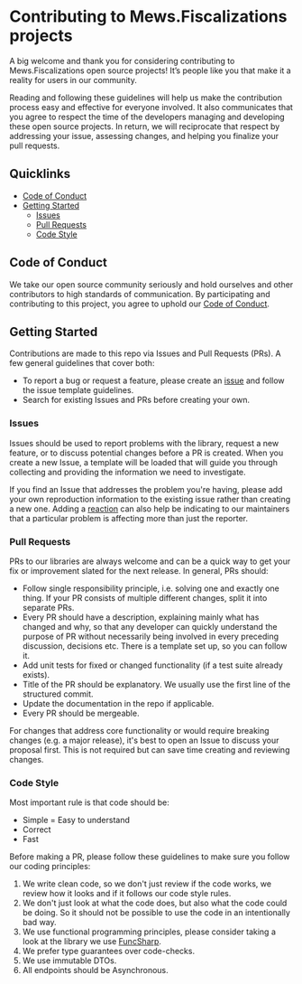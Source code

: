# Contributing to Mews.Fiscalizations projects

A big welcome and thank you for considering contributing to Mews.Fiscalizations open source projects! It’s people like you that make it a reality for users in our community.

Reading and following these guidelines will help us make the contribution process easy and effective for everyone involved. It also communicates that you agree to respect the time of the developers managing and developing these open source projects. In return, we will reciprocate that respect by addressing your issue, assessing changes, and helping you finalize your pull requests.

## Quicklinks

* [Code of Conduct](#code-of-conduct)
* [Getting Started](#getting-started)
    * [Issues](#issues)
    * [Pull Requests](#pull-requests)
    * [Code Style](#code-style)

## Code of Conduct

We take our open source community seriously and hold ourselves and other contributors to high standards of communication. By participating and contributing to this project, you agree to uphold our [Code of Conduct](https://github.com/MewsSystems/fiscalizations/blob/master/CODE_OF_CONDUCT.md).

## Getting Started

Contributions are made to this repo via Issues and Pull Requests (PRs). A few general guidelines that cover both:

- To report a bug or request a feature, please create an [issue](https://github.com/MewsSystems/fiscalizations/issues/new/choose) and follow the issue template guidelines.
- Search for existing Issues and PRs before creating your own.

### Issues

Issues should be used to report problems with the library, request a new feature, or to discuss potential changes before a PR is created. When you create a new Issue, a template will be loaded that will guide you through collecting and providing the information we need to investigate.

If you find an Issue that addresses the problem you're having, please add your own reproduction information to the existing issue rather than creating a new one. Adding a [reaction](https://github.blog/2016-03-10-add-reactions-to-pull-requests-issues-and-comments/) can also help be indicating to our maintainers that a particular problem is affecting more than just the reporter.

### Pull Requests

PRs to our libraries are always welcome and can be a quick way to get your fix or improvement slated for the next release. In general, PRs should:

- Follow single responsibility principle, i.e. solving one and exactly one thing. If your PR consists of multiple different changes, split it into separate PRs.
- Every PR should have a description, explaining mainly what has changed and why, so that any developer can quickly understand the purpose of PR without necessarily being involved in every preceding discussion, decisions etc. There is a template set up, so you can follow it.
- Add unit tests for fixed or changed functionality (if a test suite already exists).
- Title of the PR should be explanatory. We usually use the first line of the structured commit.
- Update the documentation in the repo if applicable.
- Every PR should be mergeable.

For changes that address core functionality or would require breaking changes (e.g. a major release), it's best to open an Issue to discuss your proposal first. This is not required but can save time creating and reviewing changes.

### Code Style

Most important rule is that code should be:
- Simple = Easy to understand
- Correct
- Fast

Before making a PR, please follow these guidelines to make sure you follow our coding principles:

1. We write clean code, so we don't just review if the code works, we review how it looks and if it follows our code style rules.
2. We don't just look at what the code does, but also what the code could be doing. So it should not be possible to use the code in an intentionally bad way.
3. We use functional programming principles, please consider taking a look at the library we use [FuncSharp](https://github.com/siroky/FuncSharp).
4. We prefer type guarantees over code-checks.
5. We use immutable DTOs.
6. All endpoints should be Asynchronous.
